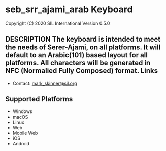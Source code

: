 seb_srr_ajami_arab Keyboard
=====================

Copyright (C) 2020 SIL International
Version 0.5.0

__DESCRIPTION__
The keyboard is intended to meet the needs of Serer-Ajami, on all platforms.
It will default to an Arabic(101) based layout for all platforms.
All characters will be generated in NFC (Normalied Fully Composed) format.
Links
-----

 * Contact:  mark_skinner@sil.org

Supported Platforms
-------------------
 * Windows
 * macOS
 * Linux
 * Web
 * Mobile Web
 * iOS
 * Android
